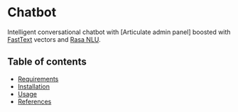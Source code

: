 # Chatbot

Intelligent conversational chatbot with [Articulate admin panel] boosted with [FastText](https://fasttext.cc/) vectors and [Rasa NLU](https://rasa.com/).

## Table of contents

<!-- toc -->

* [Requirements](#requirements)
* [Installation](#installation)
* [Usage](#usage)
* [References](#references)



